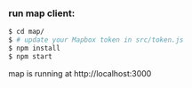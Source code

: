 ### run map client:

```sh
$ cd map/
$ # update your Mapbox token in src/token.js
$ npm install
$ npm start
```

map is running at http://localhost:3000
